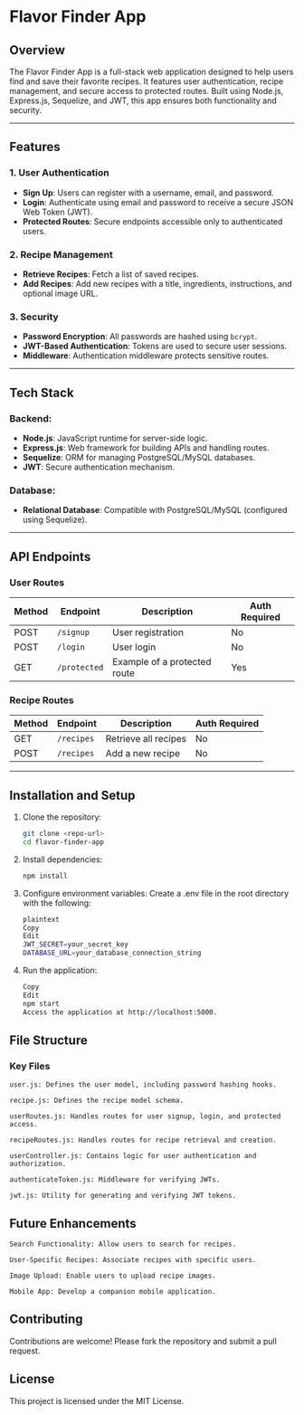 # Flavor Finder App

## Overview
The Flavor Finder App is a full-stack web application designed to help users find and save their favorite recipes. It features user authentication, recipe management, and secure access to protected routes. Built using Node.js, Express.js, Sequelize, and JWT, this app ensures both functionality and security.

---

## Features
### 1. User Authentication
- **Sign Up**: Users can register with a username, email, and password.
- **Login**: Authenticate using email and password to receive a secure JSON Web Token (JWT).
- **Protected Routes**: Secure endpoints accessible only to authenticated users.

### 2. Recipe Management
- **Retrieve Recipes**: Fetch a list of saved recipes.
- **Add Recipes**: Add new recipes with a title, ingredients, instructions, and optional image URL.

### 3. Security
- **Password Encryption**: All passwords are hashed using `bcrypt`.
- **JWT-Based Authentication**: Tokens are used to secure user sessions.
- **Middleware**: Authentication middleware protects sensitive routes.

---

## Tech Stack
### Backend:
- **Node.js**: JavaScript runtime for server-side logic.
- **Express.js**: Web framework for building APIs and handling routes.
- **Sequelize**: ORM for managing PostgreSQL/MySQL databases.
- **JWT**: Secure authentication mechanism.

### Database:
- **Relational Database**: Compatible with PostgreSQL/MySQL (configured using Sequelize).

---

## API Endpoints

### User Routes
| Method | Endpoint       | Description                 | Auth Required |
|--------|----------------|-----------------------------|---------------|
| POST   | `/signup`      | User registration           | No            |
| POST   | `/login`       | User login                  | No            |
| GET    | `/protected`   | Example of a protected route| Yes           |

### Recipe Routes
| Method | Endpoint       | Description                 | Auth Required |
|--------|----------------|-----------------------------|---------------|
| GET    | `/recipes`     | Retrieve all recipes        | No            |
| POST   | `/recipes`     | Add a new recipe            | No            |

---

## Installation and Setup

1. Clone the repository:
   ```bash
   git clone <repo-url>
   cd flavor-finder-app

2. Install dependencies:

    ```bash
    npm install

3. Configure environment variables: Create a .env file in the root directory with the following:

    ```bash
    plaintext
    Copy
    Edit
    JWT_SECRET=your_secret_key
    DATABASE_URL=your_database_connection_string

4. Run the application:

    ```bash
    Copy
    Edit
    npm start
    Access the application at http://localhost:5000.

## File Structure
### Key Files
    user.js: Defines the user model, including password hashing hooks.

    recipe.js: Defines the recipe model schema.

    userRoutes.js: Handles routes for user signup, login, and protected access.

    recipeRoutes.js: Handles routes for recipe retrieval and creation.

    userController.js: Contains logic for user authentication and authorization.

    authenticateToken.js: Middleware for verifying JWTs.

    jwt.js: Utility for generating and verifying JWT tokens.



## Future Enhancements
    Search Functionality: Allow users to search for recipes.

    User-Specific Recipes: Associate recipes with specific users.

    Image Upload: Enable users to upload recipe images.

    Mobile App: Develop a companion mobile application.

## Contributing

Contributions are welcome! Please fork the repository and submit a pull request.

## License
This project is licensed under the MIT License.